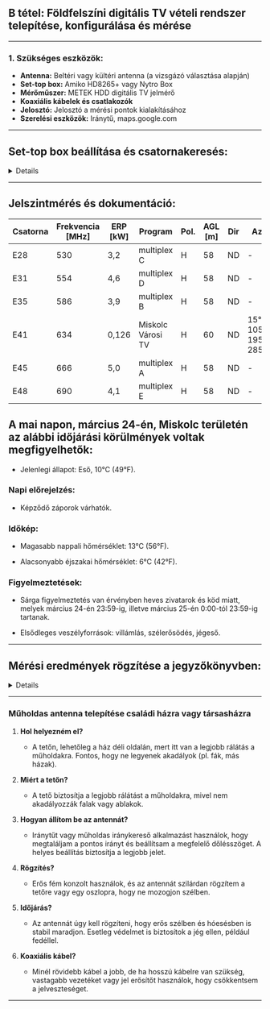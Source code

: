 ## B tétel: Földfelszíni digitális TV vételi rendszer telepítése, konfigurálása és mérése

---

### 1. Szükséges eszközök:
- **Antenna:** Beltéri vagy kültéri antenna (a vizsgázó választása alapján)
- **Set-top box:** Amiko HD8265+ vagy Nytro Box
- **Mérőműszer:** METEK HDD digitális TV jelmérő
- **Koaxiális kábelek és csatlakozók**
- **Jelosztó:** Jelosztó a mérési pontok kialakításához
- **Szerelési eszközök:** Iránytű, maps.google.com

---

## Set-top box beállítása és csatornakeresés:

<details>

  
![1742812684618](https://github.com/user-attachments/assets/591c4304-ef40-4a67-bed4-5fd3b679d0fd)



![1742812684603](https://github.com/user-attachments/assets/49d0011a-24d6-4854-a265-24a85986ac96)


</details>

---

## Jelszintmérés és dokumentáció:


| Csatorna | Frekvencia [MHz] | ERP [kW] | Program          | Pol. | AGL [m] | Dir | Azi             |
|----------|------------------|-----------|------------------|------|---------|-----|------------------|
| E28      | 530              | 3,2       | multiplex C      | H    | 58      | ND  | -                |
| E31      | 554              | 4,6       | multiplex D      | H    | 58      | ND  | -                |
| E35      | 586              | 3,9       | multiplex B      | H    | 58      | ND  | -                |
| E41      | 634              | 0,126     | Miskolc Városi TV | H   | 60      | ND  |15°, 105°, 195°, 285° |
| E45      | 666              | 5,0       | multiplex A      | H    | 58      | ND  | -                |
| E48      | 690              | 4,1       | multiplex E      | H    | 58      | ND  | -                |


## A mai napon, március 24-én, Miskolc területén az alábbi időjárási körülmények voltak megfigyelhetők:​

- Jelenlegi állapot: Eső, 10°C (49°F).​

### Napi előrejelzés:
- Képződő záporok várhatók.​

### Időkép:

- Magasabb nappali hőmérséklet: 13°C (56°F).​


- Alacsonyabb éjszakai hőmérséklet: 6°C (42°F).​

### Figyelmeztetések:

- Sárga figyelmeztetés van érvényben heves zivatarok és köd miatt, melyek március 24-én 23:59-ig, illetve március 25-én 0:00-tól 23:59-ig tartanak.​

- Elsődleges veszélyforrások: villámlás, szélerősödés, jégeső.






---

## Mérési eredmények rögzítése a jegyzőkönyvben:

<details>


![Táblázat](https://github.com/user-attachments/assets/887ae27e-9a02-4d76-aa6a-c44c4f3e466d)


![CSillapítás](https://github.com/user-attachments/assets/ea3f0a32-1bea-41ba-85b2-f44f441610ea)


![Noise MArgin](https://github.com/user-attachments/assets/70f5c5d5-97ab-4bfc-9730-a98352770a92)


![MER](https://github.com/user-attachments/assets/162abaf0-b073-4aac-8839-5e96f9699305)


</details>

---

### Műholdas antenna telepítése családi házra vagy társasházra

1. **Hol helyezném el?**
   - A tetőn, lehetőleg a ház déli oldalán, mert itt van a legjobb rálátás a műholdakra. Fontos, hogy ne legyenek akadályok (pl. fák, más házak).

2. **Miért a tetőn?**
   - A tető biztosítja a legjobb rálátást a műholdakra, mivel nem akadályozzák falak vagy ablakok.

3. **Hogyan állítom be az antennát?**
   - Iránytűt vagy műholdas iránykereső alkalmazást használok, hogy megtaláljam a pontos irányt és beállítsam a megfelelő dőlésszöget. A helyes beállítás biztosítja a legjobb jelet.

4. **Rögzítés?**
   - Erős fém konzolt használok, és az antennát szilárdan rögzítem a tetőre vagy egy oszlopra, hogy ne mozogjon szélben.

5. **Időjárás?**
   - Az antennát úgy kell rögzíteni, hogy erős szélben és hóesésben is stabil maradjon. Esetleg védelmet is biztosítok a jég ellen, például fedéllel.

6. **Koaxiális kábel?**
   - Minél rövidebb kábel a jobb, de ha hosszú kábelre van szükség, vastagabb vezetéket vagy jel erősítőt használok, hogy csökkentsem a jelveszteséget.


---
